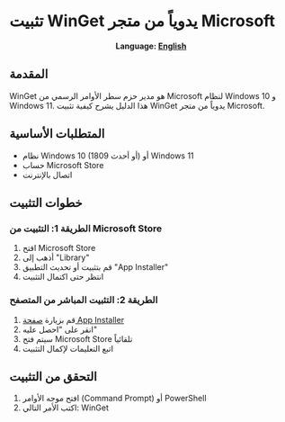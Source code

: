 # تثبيت WinGet يدوياً من متجر Microsoft
<div align="center">
  
**Language: <a href="WinGet_install_Manual.md">English</a>**

</div>


## المقدمة
WinGet هو مدير حزم سطر الأوامر الرسمي من Microsoft لنظام Windows 10 و Windows 11. هذا الدليل يشرح كيفية تثبيت WinGet يدوياً من متجر Microsoft.

## المتطلبات الأساسية
- نظام Windows 10 (1809 أو أحدث) أو Windows 11
- حساب Microsoft Store
- اتصال بالإنترنت

## خطوات التثبيت

### الطريقة 1: التثبيت من Microsoft Store
1. افتح Microsoft Store
2. أذهب إلى "Library"
3. قم بتثبيت أو تحديث التطبيق "App Installer"
4. انتظر حتى اكتمال التثبيت

### الطريقة 2: التثبيت المباشر من المتصفح
1. قم بزيارة [صفحة App Installer](https://www.microsoft.com/store/productId/9NBLGGH4NNS1)
2. انقر على "احصل عليه"
3. سيتم فتح Microsoft Store تلقائياً
4. اتبع التعليمات لإكمال التثبيت

## التحقق من التثبيت
1. افتح موجه الأوامر (Command Prompt) أو PowerShell
2. اكتب الأمر التالي: WinGet
